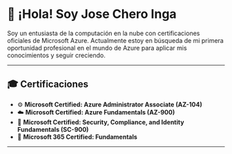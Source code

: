 
# 👋 ¡Hola! Soy Jose Chero Inga

Soy un entusiasta de la computación en la nube con certificaciones oficiales de Microsoft Azure. Actualmente estoy en búsqueda de mi primera oportunidad profesional en el mundo de Azure para aplicar mis conocimientos y seguir creciendo.

---
## 🎓 Certificaciones

- ⚙️ **Microsoft Certified: Azure Administrator Associate (AZ-104)**
- ☁️ **Microsoft Certified: Azure Fundamentals (AZ-900)**
- 🔐 **Microsoft Certified: Security, Compliance, and Identity Fundamentals (SC-900)**
- 🔐 **Microsoft 365 Certified: Fundamentals**
---
